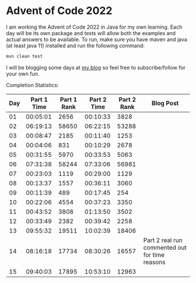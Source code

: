 # Advent of Code 2022

I am working the Advent of Code 2022 in Java for my own learning. Each day will be its own package
and tests will allow both the examples and actual answers to be available. To run, make sure you
have maven and java (at least java 11) installed and run the following command:

```sh
mvn clean test
```

I will be blogging some days at [my blog](https://ddellspe.net) so feel free to subscribe/follow for
your own fun.

Completion Statistics:

|Day|Part 1 Time|Part 1 Rank|Part 2 Time|Part 2 Rank|Blog Post|
|-|-|-|-|-|-|
|01|00:05:01|2656|00:10:33|3828||
|02|06:19:13|58650|06:22:15|53288||
|03|00:08:47|2185|00:11:40|1253||
|04|00:04:06|831|00:10:29|2678||
|05|00:31:55|5970|00:33:53|5063||
|06|07:31:38|58244|07:33:06|56981||
|07|00:23:03|1119|00:29:00|1129||
|08|00:13:37|1557|00:36:11|3060||
|09|00:11:39|489|00:17:45|254||
|10|00:22:06|4554|00:37:23|3350||
|11|00:43:52|3808|01:13:50|3502||
|12|00:33:49|2382|00:39:42|2258||
|13|09:55:32|19511|10:02:39|18406||
|14|08:16:18|17734|08:30:26|16557|Part 2 real run commented out for time reasons|
|15|09:40:03|17895|10:53:10|12963||